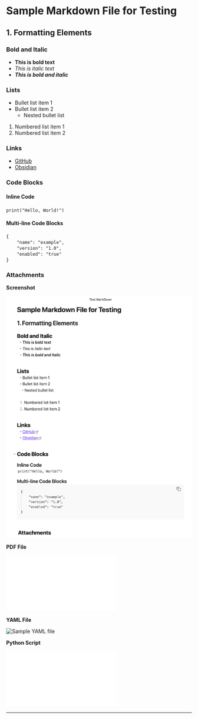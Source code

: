 # Sample Markdown File for Testing

## 1. Formatting Elements

### **Bold and Italic**
- **This is bold text**
- *This is italic text*
- ***This is bold and italic***

### **Lists**
- Bullet list item 1
- Bullet list item 2
	- Nested bullet list
  
1. Numbered list item 1
2. Numbered list item 2

### **Links**
- [GitHub](https://github.com)
- [Obsidian](https://obsidian.md)

### **Code Blocks**
#### Inline Code
`print("Hello, World!")`
#### Multi-line Code Blocks
````
{
	"name": "example",
	"version": "1.0",
	"enabled": "true"
}
````

###  **Attachments**

**Screenshot**

![Sample Screenshot](Test-MarkDown-20250130.png)



**PDF File**


![Sample PDF](sample.pdf)



**YAML File**

![Sample YAML file](sample.yml)


**Python Script**

![Sample Python File](sample-python.py)

---
